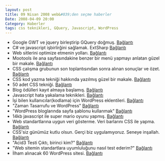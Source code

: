 ```yaml
---
layout: post
title: 09 Nisan 2008 web&#039;den seçme haberler
Date: 2008-04-09 20:00
Category: Haberler
tags: css teknikleri, GQuery, Javascript, WordPress
---
```


-   Google GWT ve jquery birleştirip GQuery doğmuş. [Bağlantı][]
-   C# ve javascript işbirlirğini sağlamak. ExtSharp [Bağlantı][1]
-   Web sitlerini optimize etmenin yolları. [Bağlantı][2]
-   Mootools ile ana sayfasındakine benzer bir menü yapmayı anlatan
    güzel bir makale. [Bağlantı][3]
-   CSS çalışma grubunun son toplantısından sonra alınan sonuçlar ve
    özet. [Bağlantı][4]
-   CSS kod yazma tekniği hakkında yazılmış güzel bir makale.
    [Bağlantı][5]
-   50 adet CSS tekniği. [Bağlantı][6]
-   Blog ödülleri kayıt almaya başlamış. [Bağlantı][7]
-   Javascript hata yakalama teknikleri. [Bağlantı][8]
-   İşi bilen kullanıcılar(kodlama) için WordPress eklentileri.
    [Bağlantı][9]
-   "Zaman Tasarrufu ve WordPress" [Bağlantı][10]
-   "WordPress bloglarında sayfa şablonu kullanmak" [Bağlantı][11]
-   14kb javascript ile super mario oyunu yapmış. [Bağlantı][12]
-   Web standartlarına uygun veri gösterme. Veri barlarını CSS ile
    yapma. [Bağlantı][13]
-   CSS'siz günümüz kutlu olsun. Gerçi biz uygulamıyoruz. Seneye
    inşallah. [Bağlantı][14]
-   "Acid3 Testi Çıktı, birinci kim?" [Bağlantı][15]
-   "Web sitemin standartlara uyumluluğunu nasıl test ederim?"
    [Bağlantı][16]
-   İlham alınacak 60 WordPress sitesi. [Bağlantı][17]


  [Bağlantı]: http://timepedia.blogspot.com/2008/04/gwt-road-to-15-language-features-and.html
  [1]: http://colinramsay.co.uk/diary/2008/04/02/javascript-generation-a-change-of-heart/
  [2]: http://jonathanhedley.com/articles/2008/04/guide-to-website-speed-optimization
  [3]: http://davidwalsh.name/get-slick-mootools-kwicks
  [4]: http://www.css3.info/css-working-group-latest-resolutions/
  [5]: http://woork.blogspot.com/2008/04/top-down-approach-to-simplify-your-css.html
  [6]: http://www.emmaalvarez.com/2008/04/most-useful-50-css-tips-and-tools-for.html
  [7]: http://2008.blogodulleri.com/Default.aspx
  [8]: http://www.sitepen.com/blog/2008/04/03/advanced-javascript-debugging-techniques/
  [9]: http://sixrevisions.com/tools-of-the-trade/helpful_wordpress_plugins_advanced_users/
  [10]: http://www.blogcublogu.com/zaman-tasarrufu-ve-wordpress/
  [11]: http://blog.wolkanca.com/wordpress-bloglarinda-sayfa-sablonu-kullanmak/
  [12]: http://blog.nihilogic.dk/2008/04/super-mario-in-14kb-javascript.html
  [13]: http://www.alistapart.com/articles/accessibledatavisualization
  [14]: http://naked.dustindiaz.com/
  [15]: http://www.gokceyalcin.com/acid3en-iyi-tarayici-best-browser
  [16]: http://www.siberkultur.com/?q=web-standartlari-nedir-nasil-yapilir
  [17]: http://www.noupe.com/design/60-unusual-wp-blog-designs.html
